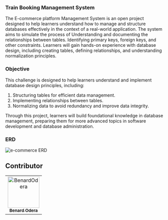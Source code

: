 ### Train Booking Management System

The E-commerce platform Management System is an open project designed to help learners understand how to manage and structure databases effectively in the context of a real-world application. The system aims to simulate the process of Understanding and documenting the relationships between tables.
Identifying primary keys, foreign keys, and other constraints. Learners will gain hands-on experience with database design, including creating tables, defining relationships, and understanding normalization principles. 

### Objective
This challenge is designed to help learners understand and implement database design principles, including:
1. Structuring tables for efficient data management.
2. Implementing relationships between tables.
3. Normalizing data to avoid redundancy and improve data integrity.

Through this project, learners will build foundational knowledge in database management, preparing them for more advanced topics in software development and database administration.

### ERD
![e-commerce ERD](https://github.com/254-Ben/E-commerce-db-assignment/commit/324cfaa6c4944ec7bb483efb0c8538d5363adcbc#diff-d0e09b9e213062526087292984bf21e939f483e7dd399699ec990b4c1fde3020)

## Contributor

<!-- readme: contributors -start -->
<table>
	<tbody>
		<tr>
            <td align="center">
                <a href="https://github.com/254-Ben">
                    <img src="https://avatars.githubusercontent.com/u/60392157?v=4" width="100;" alt="BenardOdera"/>
                    <br />
                    <sub><b>Benard Odera</b></sub>
                </a>
            </td>       
        </tr>    
    </tbody>      
</table>
